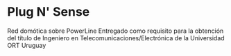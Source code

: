 # Plug N' Sense
Red domótica sobre PowerLine
Entregado como requisito para la obtención del título de Ingeniero en Telecomunicaciones/Electrónica de la Universidad ORT Uruguay
